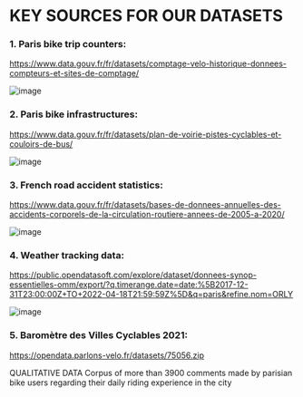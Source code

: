 # KEY SOURCES FOR OUR DATASETS


### 1. Paris bike trip counters:
https://www.data.gouv.fr/fr/datasets/comptage-velo-historique-donnees-compteurs-et-sites-de-comptage/

![image](https://user-images.githubusercontent.com/63969379/163989329-ce83c34d-1577-435d-97af-c5fa29e88922.png)


### 2. Paris bike infrastructures:
https://www.data.gouv.fr/fr/datasets/plan-de-voirie-pistes-cyclables-et-couloirs-de-bus/

![image](https://user-images.githubusercontent.com/63969379/163989401-a1d77d20-9879-4fa3-a2e1-a87395232a63.png)


### 3. French road accident statistics:
https://www.data.gouv.fr/fr/datasets/bases-de-donnees-annuelles-des-accidents-corporels-de-la-circulation-routiere-annees-de-2005-a-2020/

![image](https://user-images.githubusercontent.com/63969379/163989521-ff1d6760-4547-46c3-81c9-f3a7a1c01861.png)


### 4. Weather tracking data: 
https://public.opendatasoft.com/explore/dataset/donnees-synop-essentielles-omm/export/?q.timerange.date=date:%5B2017-12-31T23:00:00Z+TO+2022-04-18T21:59:59Z%5D&q=paris&refine.nom=ORLY

![image](https://user-images.githubusercontent.com/63969379/163989581-1fa4b39f-ac6e-44a4-b13e-5b4e2635c639.png)


### 5. Baromètre des Villes Cyclables 2021:
https://opendata.parlons-velo.fr/datasets/75056.zip

QUALITATIVE DATA
Corpus of more than 3900 comments made by parisian bike users regarding their daily riding experience in the city 








